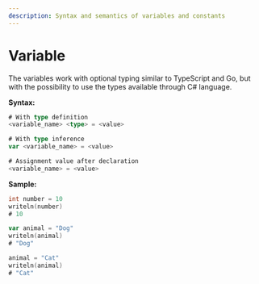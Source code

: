 ```yaml
---
description: Syntax and semantics of variables and constants
---
```


# Variable

The variables work with optional typing similar to TypeScript and Go, but with the possibility to use the types available through C# language.

&#x20;**Syntax:**

```go
# With type definition
<variable_name> <type> = <value>

# With type inference
var <variable_name> = <value>

# Assignment value after declaration
<variable_name> = <value>
```

**Sample:**

```go
int number = 10
writeln(number)
# 10

var animal = "Dog"
writeln(animal)
# "Dog"

animal = "Cat"
writeln(animal)
# "Cat"
```
